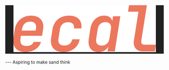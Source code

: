 <h2 align="center" style="background: #212121">
  <a href="https://ecal.dev" target="_blank">
    <img src="./ecal.svg" alt="ecal" />
  </a>
</h2>
---
Aspiring to make sand think

